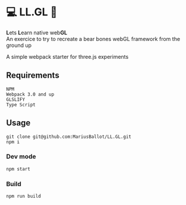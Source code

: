 # :computer: LL.GL :ocean:
<strong>L</strong>ets <strong>L</strong>earn native web<strong>GL</strong> <br/>
An exercice to try to recreate a bear bones webGL framework from the ground up

A simple webpack starter for three.js experiments

## Requirements
```
NPM
Webpack 3.0 and up
GLSLIFY
Type Script
```

## Usage
```
git clone git@github.com:MariusBallot/LL.GL.git
npm i
```

### Dev mode
```
npm start
```

### Build
```
npm run build
```